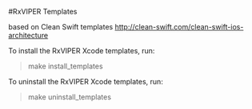 #RxVIPER Templates

based on Clean Swift templates http://clean-swift.com/clean-swift-ios-architecture

To install the RxVIPER Xcode templates, run:

> make install_templates

To uninstall the RxVIPER Xcode templates, run:

> make uninstall_templates
